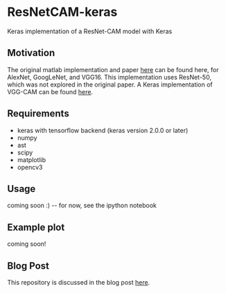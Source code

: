 # ResNetCAM-keras
Keras implementation of a ResNet-CAM model with Keras

## Motivation

The original matlab implementation and paper [here](https://github.com/metalbubble/CAM) can be found here, for AlexNet, GoogLeNet, and VGG16.  This implementation uses ResNet-50, which was not explored in the original paper.  A Keras implementation of VGG-CAM can be found [here](https://github.com/tdeboissiere/VGG16CAM-keras/blob/master/README.md).

## Requirements

- keras with tensorflow backend (keras version 2.0.0 or later)
- numpy
- ast
- scipy
- matplotlib
- opencv3

## Usage

coming soon :) -- for now, see the ipython notebook

## Example plot

coming soon!

## Blog Post

This repository is discussed in the blog post [here](https://alexisbcook.github.io/2017/global-average-pooling-layers-for-object-localization/).